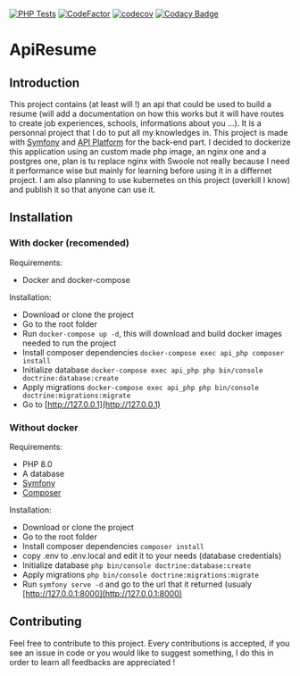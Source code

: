 [![PHP Tests](https://github.com/MikeDevresse/ApiResume/actions/workflows/php_tests.yml/badge.svg)](https://github.com/MikeDevresse/ApiResume/actions/workflows/php_tests.yml)
[![CodeFactor](https://www.codefactor.io/repository/github/mikedevresse/apiresume/badge)](https://www.codefactor.io/repository/github/mikedevresse/apiresume)
[![codecov](https://codecov.io/gh/MikeDevresse/ApiResume/branch/dev/graph/badge.svg?token=DFAVI70FIG)](https://codecov.io/gh/MikeDevresse/ApiResume)
[![Codacy Badge](https://app.codacy.com/project/badge/Grade/6c4ff99389ff474a81a4b5fbcebbe507)](https://www.codacy.com/gh/MikeDevresse/ApiResume/dashboard?utm_source=github.com&amp;utm_medium=referral&amp;utm_content=MikeDevresse/ApiResume&amp;utm_campaign=Badge_Grade)
# ApiResume

## Introduction
This project contains (at least will !) an api that could be used to build a resume (will add a documentation on how this works but it will have routes to create job experiences, schools, informations about you ...). It is a personnal project that I do to put all my knowledges in. This project is made with [Symfony](https://github.com/symfony/symfony) and [API Platform](https://api-platform.com/) for the back-end part.
I decided to dockerize this application using an custom made php image, an nginx one and a postgres one, plan is tu replace nginx with Swoole not really because I need it performance wise but mainly for learning before using it in a differnet project.
I am also planning to use kubernetes on this project (overkill I know) and publish it so that anyone can use it.

## Installation
### With docker (recomended)
Requirements:
- Docker and docker-compose

Installation:
- Download or clone the project
- Go to the root folder
- Run `docker-compose up -d`, this will download and build docker images needed to run the project
- Install composer dependencies `docker-compose exec api_php composer install`
- Initialize database `docker-compose exec api_php php bin/console doctrine:database:create`
- Apply migrations `docker-compose exec api_php php bin/console doctrine:migrations:migrate`
- Go to [http://127.0.0.1](http://127.0.0.1)

### Without docker
Requirements:
- PHP 8.0
- A database
- [Symfony](https://symfony.com/download)
- [Composer](https://getcomposer.org/)

Installation:
- Download or clone the project
- Go to the root folder
- Install composer dependencies `composer install`
- copy .env to .env.local and edit it to your needs (database credentials)
- Initialize database `php bin/console doctrine:database:create`
- Apply migrations `php bin/console doctrine:migrations:migrate`
- Run `symfony serve -d` and go to the url that it returned (usualy [http://127.0.0.1:8000](http://127.0.0.1:8000)

## Contributing
Feel free to contribute to this project. Every contributions is accepted, if you see an issue in code or you would like to suggest something, I do this in order to learn all feedbacks are appreciated !
